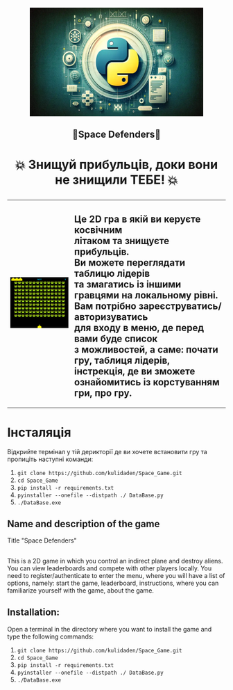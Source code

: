 <p align="center">
  <img width="400px" height='250px' src="./img/What-is-Python-3.12_11zon.webp" align="center" alt="Space Defenders" />
  <h2 align="center">🚀Space Defenders👾</h2>
</p>

# <p align="center">💥 Знищуй прибульців, доки вони не знищили ТЕБЕ! 💥</p>
<table>
    <td>
      <img src="./img/inos.jpg" alt="Image" width="500px";">
    </td>
    <td>
      <p>
        <h2>
        Це 2D гра в якій ви керуєте косвічним <br>літаком та знищуєте прибульців.<br>
        Ви можете переглядати таблицю лідерів <br>та змагатись із іншими гравцями на локальному рівні.<br>
        Вам потрібно зареєструватись/авторизуватись <br>для входу в меню, де перед вами буде список<br>
        з можливостей, а саме: почати гру, таблиця лідерів, <br>інстрекція, де ви зможете ознайомитись із корстуванням гри, про гру.<br>
        </h2>
      </p>
    </td>
</table>

# Інсталяція
Відкрийте термінал у тій дерикторії де ви хочете встановити гру та пропиціть наступні команди: 
1) `git clone https://github.com/kulidaden/Space_Game.git`
2) `cd Space_Game`
3) `pip install -r requirements.txt`
4) `pyinstaller --onefile --distpath ./ DataBase.py`
5) `./DataBase.exe`

## Name and description of the game
Title "Space Defenders"

## 
This is a 2D game in which you control an indirect plane and destroy aliens.  You can view leaderboards and compete with other players locally.  You need to register/authenticate to enter the menu, where you will have a list of options, namely: start the game, leaderboard, instructions, where you can familiarize yourself with the game, about the game.

## Installation:
Open a terminal in the directory where you want to install the game and type the following commands:
1) `git clone https://github.com/kulidaden/Space_Game.git`
2) `cd Space_Game`
3) `pip install -r requirements.txt`
4) `pyinstaller --onefile --distpath ./ DataBase.py`
5) `./DataBase.exe`
